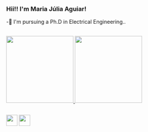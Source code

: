 ### Hii!! I'm Maria Júlia Aguiar!


-📖 I'm pursuing a Ph.D in Electrical Engineering..

##

</div>
  <a href="https://github.com/mariajuliagrin">
  <img height="180em" src="https://github-readme-stats.vercel.app/api?username=mariajuliagrin&show_icons=true&theme=dracula&include_all_commits=true&count_private=true"/>
  <img height="180em" src="https://github-readme-stats.vercel.app/api/top-langs/?username=mariajuliagrin&layout=compact&langs_count=7&theme=dracula"/>
</div>

  ##
 
<div> 

   <a href="https://www.linkedin.com/in/mariajuliarosaaguiar/" target="_blank"><img height="30" src="https://img.shields.io/badge/-LinkedIn-%230077B5?style=for-the-badge&logo=linkedin&logoColor=white" target="_blank"></a> 
 	<a href = "mailto:maria.aguiar@engenharia.ufjf.br"><img height="30" src="https://img.shields.io/badge/-maria.aguiar@engenharia.ufjf.br-c14438?style=flat-square&logo=Gmail&logoColor=white&link=mailto:maria.aguiar@engenharia.ufjf.br)" target="_blank"></a>

 
 
 
</div>
